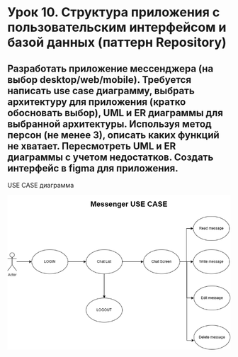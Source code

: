 
# Урок 10. Структура приложения с пользовательским интерфейсом и базой данных (паттерн Repository)
## Разработать приложение мессенджера (на выбор desktop/web/mobile). Требуется написать use case диаграмму, выбрать архитектуру для приложения (кратко обосновать выбор), UML и ER диаграммы для выбранной архитектуры. Используя метод персон (не менее 3), описать каких функций не хватает. Пересмотреть UML и ER диаграммы с учетом недостатков. Создать интерфейс в figma для приложения.

USE CASE диаграмма

![Pic1](https://github.com/DimitryZykin/SW_Architecture/blob/main/Seminar_10/pic/UML.png)
